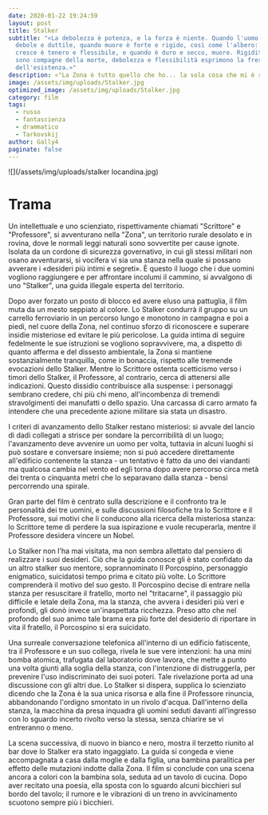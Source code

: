 ```yaml
---
date: 2020-01-22 19:24:59
layout: post
title: Stalker
subtitle: "«La debolezza è potenza, e la forza è niente. Quando l'uomo nasce è
  debole e duttile, quando muore è forte e rigido, così come l'albero: mentre
  cresce è tenero e flessibile, e quando è duro e secco, muore. Rigidità e forza
  sono compagne della morte, debolezza e flessibilità esprimono la freschezza
  dell'esistenza.»"
description: «"La Zona è tutto quello che ho... la sola cosa che mi è rimasta"»
image: /assets/img/uploads/Stalker.jpg
optimized_image: /assets/img/uploads/Stalker.jpg
category: film
tags:
  - russo
  - fantascienza
  - drammatico
  - Tarkovskij
author: Gally4
paginate: false
---
```

![](/assets/img/uploads/stalker locandina.jpg)


# Trama

Un intellettuale e uno scienziato, rispettivamente chiamati "Scrittore" e "Professore", si avventurano nella "Zona", un territorio rurale desolato e in rovina, dove le normali leggi naturali sono sovvertite per cause ignote. Isolata da un cordone di sicurezza governativo, in cui gli stessi militari non osano avventurarsi, si vocifera vi sia una stanza nella quale si possano avverare i «desideri più intimi e segreti». È questo il luogo che i due uomini vogliono raggiungere e per affrontare incolumi il cammino, si avvalgono di uno "Stalker", una guida illegale esperta del territorio.

Dopo aver forzato un posto di blocco ed avere eluso una pattuglia, il film muta da un mesto seppiato al colore. Lo Stalker condurrà il gruppo su un carrello ferroviario in un percorso lungo e monotono in campagna e poi a piedi, nel cuore della Zona, nel continuo sforzo di riconoscere e superare insidie misteriose ed evitare le più pericolose. La guida intima di seguire fedelmente le sue istruzioni se vogliono sopravvivere, ma, a dispetto di quanto afferma e del dissesto ambientale, la Zona si mantiene sostanzialmente tranquilla, come in bonaccia, rispetto alle tremende evocazioni dello Stalker. Mentre lo Scrittore ostenta scetticismo verso i timori dello Stalker, il Professore, al contrario, cerca di attenersi alle indicazioni. Questo dissidio contribuisce alla suspense: i personaggi sembrano credere, chi più chi meno, all'incombenza di tremendi stravolgimenti dei manufatti o dello spazio. Una carcassa di carro armato fa intendere che una precedente azione militare sia stata un disastro.

I criteri di avanzamento dello Stalker restano misteriosi: si avvale del lancio di dadi collegati a strisce per sondare la percorribilità di un luogo; l'avanzamento deve avvenire un uomo per volta, tuttavia in alcuni luoghi si può sostare e conversare insieme; non si può accedere direttamente all'edificio contenente la stanza - un tentativo è fatto da uno dei viandanti ma qualcosa cambia nel vento ed egli torna dopo avere percorso circa metà dei trenta o cinquanta metri che lo separavano dalla stanza - bensì percorrendo una spirale.

Gran parte del film è centrato sulla descrizione e il confronto tra le personalità dei tre uomini, e sulle discussioni filosofiche tra lo Scrittore e il Professore, sui motivi che li conducono alla ricerca della misteriosa stanza: lo Scrittore teme di perdere la sua ispirazione e vuole recuperarla, mentre il Professore desidera vincere un Nobel.

Lo Stalker non l'ha mai visitata, ma non sembra allettato dal pensiero di realizzare i suoi desideri. Ciò che la guida conosce gli è stato confidato da un altro stalker suo mentore, soprannominato Il Porcospino, personaggio enigmatico, suicidatosi tempo prima e citato più volte. Lo Scrittore comprenderà il motivo del suo gesto. Il Porcospino decise di entrare nella stanza per resuscitare il fratello, morto nel "tritacarne", il passaggio più difficile e letale della Zona, ma la stanza, che avvera i desideri più veri e profondi, gli donò invece un'inaspettata ricchezza. Preso atto che nel profondo del suo animo tale brama era più forte del desiderio di riportare in vita il fratello, il Porcospino si era suicidato.

Una surreale conversazione telefonica all'interno di un edificio fatiscente, tra il Professore e un suo collega, rivela le sue vere intenzioni: ha una mini bomba atomica, trafugata dal laboratorio dove lavora, che mette a punto una volta giunti alla soglia della stanza, con l'intenzione di distruggerla, per prevenire l'uso indiscriminato dei suoi poteri. Tale rivelazione porta ad una discussione con gli altri due. Lo Stalker si dispera, supplica lo scienziato dicendo che la Zona è la sua unica risorsa e alla fine il Professore rinuncia, abbandonando l'ordigno smontato in un rivolo d'acqua. Dall'interno della stanza, la macchina da presa inquadra gli uomini seduti davanti all'ingresso con lo sguardo incerto rivolto verso la stessa, senza chiarire se vi entreranno o meno.

La scena successiva, di nuovo in bianco e nero, mostra il terzetto riunito al bar dove lo Stalker era stato ingaggiato. La guida si congeda e viene accompagnata a casa dalla moglie e dalla figlia, una bambina paralitica per effetto delle mutazioni indotte dalla Zona. Il film si conclude con una scena ancora a colori con la bambina sola, seduta ad un tavolo di cucina. Dopo aver recitato una poesia, ella sposta con lo sguardo alcuni bicchieri sul bordo del tavolo; il rumore e le vibrazioni di un treno in avvicinamento scuotono sempre più i bicchieri.


